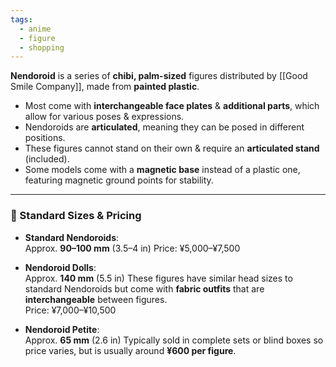 ```yaml
---
tags:
  - anime
  - figure
  - shopping
---
```

**Nendoroid** is a series of **chibi, palm-sized** figures distributed by [[Good Smile Company]], made from **painted plastic**.
- Most come with **interchangeable face plates** & **additional parts**, which allow for various poses & expressions.
- Nendoroids are **articulated**, meaning they can be posed in different positions.
- These figures cannot stand on their own & require an **articulated stand** (included).
- Some models come with a **magnetic base** instead of a plastic one, featuring magnetic ground points for stability.

---

### 📏 Standard Sizes & Pricing

- **Standard Nendoroids**:  
    Approx. **90–100 mm** (3.5–4 in)
    Price: ¥5,000–¥7,500
    
- **Nendoroid Dolls**:  
    Approx. **140 mm** (5.5 in)
    These figures have similar head sizes to standard Nendoroids but come with **fabric outfits** that are **interchangeable** between figures.  
    Price: ¥7,000–¥10,500
    
- **Nendoroid Petite**:  
    Approx. **65 mm** (2.6 in)
    Typically sold in complete sets or blind boxes so price varies, but is usually around **¥600 per figure**.

